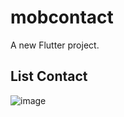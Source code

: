 # mobcontact

A new Flutter project.

## List Contact

![image](https://user-images.githubusercontent.com/39154644/174220979-a29a4698-7935-4785-b86b-2cca49050e01.png)
